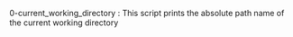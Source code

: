 0-current_working_directory : This script prints the absolute path name of the current working directory
